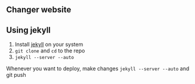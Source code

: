 ## Changer website

## Using jekyll

1. Install [jekyll](https://github.com/mojombo/jekyll/wiki) on your system
2. `git clone` and `cd` to the repo
3. `jekyll --server --auto`

Whenever you want to deploy, make changes `jekyll --server --auto` and git push
